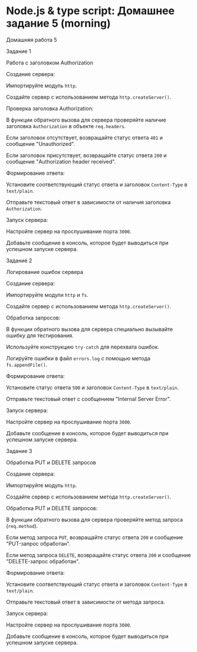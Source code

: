 # Node.js & type script: Домашнее задание 5 (morning)

Домашняя работа 5

Задание 1

Работа с заголовком Authorization

Создание сервера:

Импортируйте модуль `http`.

Создайте сервер с использованием метода `http.createServer()`.

Проверка заголовка Authorization:

В функции обратного вызова для сервера проверяйте наличие заголовка `Authorization` в объекте `req.headers`.

Если заголовок отсутствует, возвращайте статус ответа `401` и сообщение "Unauthorized".

Если заголовок присутствует, возвращайте статус ответа `200` и сообщение "Authorization header received".

Формирование ответа:

Установите соответствующий статус ответа и заголовок `Content-Type` в `text/plain`.

Отправьте текстовый ответ в зависимости от наличия заголовка `Authorization`.

Запуск сервера:

Настройте сервер на прослушивание порта `3000`.

Добавьте сообщение в консоль, которое будет выводиться при успешном запуске сервера.

Задание 2

Логирование ошибок сервера

Создание сервера:

Импортируйте модули `http` и `fs`.

Создайте сервер с использованием метода `http.createServer()`.

Обработка запросов:

В функции обратного вызова для сервера специально вызывайте ошибку для тестирования.

Используйте конструкцию `try-catch` для перехвата ошибок.

Логируйте ошибки в файл `errors.log` с помощью метода `fs.appendFile()`.

Формирование ответа:

Установите статус ответа `500` и заголовок `Content-Type` в `text/plain`.

Отправьте текстовый ответ с сообщением "Internal Server Error".

Запуск сервера:

Настройте сервер на прослушивание порта `3000`.

Добавьте сообщение в консоль, которое будет выводиться при успешном запуске сервера.

Задание 3

Обработка PUT и DELETE запросов

Создание сервера:

Импортируйте модуль `http`.

Создайте сервер с использованием метода `http.createServer()`.

Обработка PUT и DELETE запросов:

В функции обратного вызова для сервера проверяйте метод запроса (`req.method`).

Если метод запроса `PUT`, возвращайте статус ответа `200` и сообщение "PUT-запрос обработан".

Если метод запроса `DELETE`, возвращайте статус ответа `200` и сообщение "DELETE-запрос обработан".

Формирование ответа:

Установите соответствующий статус ответа и заголовок `Content-Type` в `text/plain`.

Отправьте текстовый ответ в зависимости от метода запроса.

Запуск сервера:

Настройте сервер на прослушивание порта `3000`.

Добавьте сообщение в консоль, которое будет выводиться при успешном запуске сервера.
